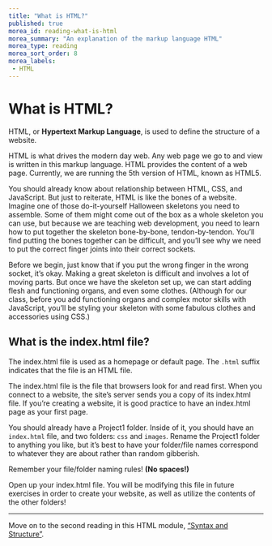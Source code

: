 ```yaml
---
title: "What is HTML?"
published: true
morea_id: reading-what-is-html
morea_summary: "An explanation of the markup language HTML"
morea_type: reading
morea_sort_order: 8
morea_labels:
 - HTML
---
```


# What is HTML? 

HTML, or **Hypertext Markup Language**, is used to define the structure of a website.

HTML is what drives the modern day web. Any web page we go to and view is written in this markup language. HTML provides the content of a web page. Currently, we are running the 5th version of HTML, known as HTML5. 

You should already know about relationship between HTML, CSS, and JavaScript. But just to reiterate, HTML is like the bones of a website. Imagine one of those do-it-yourself Halloween skeletons you need to assemble. Some of them might come out of the box as a whole skeleton you can use, but because we are teaching web development, you need to learn how to put together the skeleton bone-by-bone, tendon-by-tendon. You’ll find putting the bones together can be difficult, and you’ll see why we need to put the correct finger joints into their correct sockets. 

Before we begin, just know that if you put the wrong finger in the wrong socket, it’s okay. Making a great skeleton is difficult and involves a lot of moving parts. But once we have the skeleton set up, we can start adding flesh and functioning organs, and even some clothes. (Although for our class, before you add functioning organs and complex motor skills with JavaScript, you’ll be styling your skeleton with some fabulous clothes and accessories using CSS.) 

## What is the index.html file?

 The index.html file is used as a homepage or default page. The `.html` suffix indicates that the file is an HTML file. 

The index.html file is the file that browsers look for and read first. When you connect to a website, the site’s server sends you a copy of its index.html file. If you’re creating a website, it is good practice to have an index.html page as your first page. 

You should already have a Project1 folder. Inside of it, you should have an `index.html` file, and two folders: `css` and `images`. Rename the Project1 folder to anything you like, but it’s best to have your folder/file names correspond to whatever they are about rather than random gibberish.

Remember your file/folder naming rules! **(No spaces!)**

Open up your index.html file. You will be modifying this file in future exercises in order to create your website, as well as utilize the contents of the other folders! 

---

Move on to the second reading in this HTML module, [“Syntax and Structure”](https://junior-devleague.github.io/JDLA-Web-Development/morea/3_Basic_HTML/reading-syntax-structure.html).

<br>

